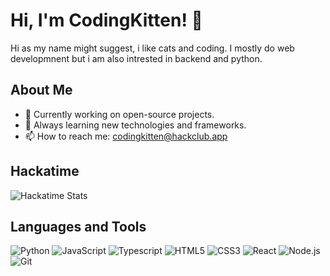 # Hi, I'm CodingKitten! 👋

Hi as my name might suggest, i like cats and coding. I mostly do web developmnent but i am also intrested in backend and python.
## About Me

- 🔭 Currently working on open-source projects.
- 🌱 Always learning new technologies and frameworks.
- 📫 How to reach me: [codingkitten@hackclub.app](mailto:codingkitten@hackclub.app)

## Hackatime
![Hackatime Stats](https://github-readme-stats.hackclub.dev/api/wakatime?username=616&api_domain=hackatime.hackclub.com&theme=dark&custom_title=Hackatime+Stats&layout=compact&cache_seconds=0&langs_count=8)

## Languages and Tools

![Python](https://img.shields.io/badge/-Python-000?&logo=Python)
![JavaScript](https://img.shields.io/badge/-JavaScript-000?&logo=JavaScript)
![Typescript](https://img.shields.io/badge/-Typescript-000?&logo=Typescript)
![HTML5](https://img.shields.io/badge/-HTML5-000?&logo=HTML5)
![CSS3](https://img.shields.io/badge/-CSS3-000?&logo=CSS3)
![React](https://img.shields.io/badge/-React-000?&logo=React)
![Node.js](https://img.shields.io/badge/-Node.js-000?&logo=Node.js)
![Git](https://img.shields.io/badge/-Git-000?&logo=Git)
